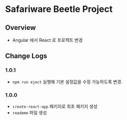 # Safariware Beetle Project

## Overview

- Angular 에서 React 로 프로젝트 변경

## Change Logs

### 1.0.1

- `npm run eject` 실행해 기본 설정값을 수정 가능하도록 변경.

### 1.0.0

- `create-react-app` 패키지로 최초 패키지 생성
- `reademe` 파일 생성